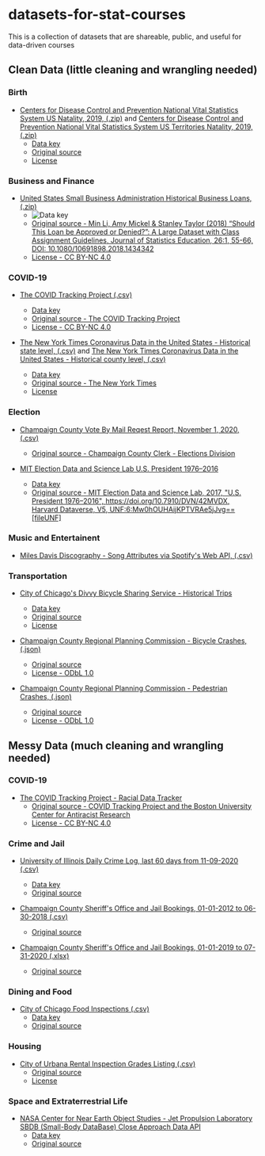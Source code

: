 # datasets-for-stat-courses
This is a collection of datasets that are shareable, public, and useful for data-driven courses

## Clean Data (little cleaning and wrangling needed)

### Birth
* [Centers for Disease Control and Prevention National Vital Statistics System US Natality, 2019, (.zip)](https://www.cdc.gov/nchs/data_access/vitalstatsonline.htm) and [Centers for Disease Control and Prevention National Vital Statistics System US Territories Natality, 2019, (.zip)](https://www.cdc.gov/nchs/data_access/vitalstatsonline.htm)
  * [Data key](https://www.cdc.gov/nchs/data_access/vitalstatsonline.htm)
  * [Original source](https://www.cdc.gov/nchs/nvss/births.htm)
  * [License](https://www.cdc.gov/nchs/data_access/restrictions.htm)
  
### Business and Finance
* [United States Small Business Administration Historical Business Loans, (.zip)](https://www.tandfonline.com/doi/suppl/10.1080/10691898.2018.1434342/suppl_file/ujse_a_1434342_sm1547.zip)
  * ![Data key](https://www.tandfonline.com/doi/figure/10.1080/10691898.2018.1434342?scroll=top&needAccess=true)
  * [Original source -  Min Li, Amy Mickel & Stanley Taylor (2018) “Should This Loan be Approved or Denied?”: A Large Dataset with Class Assignment Guidelines, Journal of Statistics Education, 26:1, 55-66, DOI: 10.1080/10691898.2018.1434342](https://www.tandfonline.com/doi/full/10.1080/10691898.2018.1434342)
  * [License - CC BY-NC 4.0](https://www.tandfonline.com/action/showCopyRight?scroll=top&doi=10.1080%2F10691898.2018.1434342)
 
### COVID-19
* [The COVID Tracking Project (.csv)](https://covidtracking.com/data/download/all-states-history.csv)
  * [Data key](https://covidtracking.com/about-data/data-definitions)
  * [Original source - The COVID Tracking Project](https://covidtracking.com/)
  * [License - CC BY-NC 4.0](https://creativecommons.org/licenses/by-nc/4.0/)

* [The New York Times Coronavirus Data in the United States - Historical state level, (.csv)](https://github.com/nytimes/covid-19-data/blob/master/us-states.csv) and [The New York Times Coronavirus Data in the United States - Historical county level, (.csv)](https://github.com/nytimes/covid-19-data/blob/master/us-counties.csv)
  * [Data key](https://github.com/nytimes/covid-19-data/blob/master/README.md)
  * [Original source - The New York Times](https://github.com/nytimes/covid-19-data)
  * [License](https://github.com/nytimes/covid-19-data/blob/master/LICENSE)

### Election
* [Champaign County Vote By Mail Reqest Report, November 1, 2020, (.csv)](https://uofi.box.com/shared/static/dty5bxsi8pa4dfgly7ap9jtcp1806imy.csv)
  * [Original source - Champaign County Clerk - Elections Division](https://champaigncountyclerk.com/elections/my-voting-information/vote-mail-ballot-request)

* [MIT Election Data and Science Lab U.S. President 1976–2016](https://dataverse.harvard.edu/dataset.xhtml?persistentId=doi:10.7910/DVN/42MVDX&version=5.0)
  * [Data key](https://dataverse.harvard.edu/api/access/datafile/:persistentId?persistentId=doi:10.7910/DVN/42MVDX/QRMOS8)
  * [Original source -  MIT Election Data and Science Lab, 2017, "U.S. President 1976–2016", https://doi.org/10.7910/DVN/42MVDX, Harvard Dataverse, V5, UNF:6:Mw0hOUHAijKPTVRAe5jJvg== [fileUNF]](https://dataverse.harvard.edu/dataset.xhtml?persistentId=doi:10.7910/DVN/42MVDX&version=5.0)

### Music and Entertainent
* [Miles Davis Discography - Song Attributes via Spotify's Web API, (.csv)](https://uofi.box.com/shared/static/9ww32c6lt6rruhyidjxangc3lmmxjeo7.csv)

### Transportation
* [City of Chicago's Divvy Bicycle Sharing Service - Historical Trips](https://divvy-tripdata.s3.amazonaws.com/index.html)
  * [Data key](https://www.divvybikes.com/system-data)
  * [Original source](https://www.divvybikes.com/system-data)
  * [License](https://www.divvybikes.com/data-license-agreement)

* [Champaign County Regional Planning Commission - Bicycle Crashes, (.json)](https://maps.ccrpc.org/data/public/street.bicycle_crashes?filename=bicycle_crashes&token=eyJhbGciOiJIUzI1NiIsInR5cCI6IkpXVCJ9.eyJzdWIiOiJwdWJsaWMiLCJleHAiOjIxNzUxODA3OTMsImlzcyI6ImNjcnBjLm9yZyIsImlhdCI6MTU0NDQ2MDc5Mn0.cr4tAd5-WlSxcxuM_yWeyuuvQdBdlNivr-3Ud8kc2Sc)
  * [Original source](https://data.ccrpc.org/dataset/traffic-crashes)
  * [License - ODbL 1.0](http://www.opendefinition.org/licenses/odc-odbl)

* [Champaign County Regional Planning Commission - Pedestrian Crashes, (.json)](https://maps.ccrpc.org/data/public/street.pedestrian_crashes?filename=pedestrian_crashes&token=eyJhbGciOiJIUzI1NiIsInR5cCI6IkpXVCJ9.eyJzdWIiOiJwdWJsaWMiLCJleHAiOjIxNzUxODA3OTMsImlzcyI6ImNjcnBjLm9yZyIsImlhdCI6MTU0NDQ2MDc5Mn0.cr4tAd5-WlSxcxuM_yWeyuuvQdBdlNivr-3Ud8kc2Sc)
  * [Original source](https://data.ccrpc.org/dataset/traffic-crashes)
  * [License - ODbL 1.0](http://www.opendefinition.org/licenses/odc-odbl)
  
  
## Messy Data (much cleaning and wrangling needed)

### COVID-19
* [The COVID Tracking Project - Racial Data Tracker](https://docs.google.com/spreadsheets/d/e/2PACX-1vR_xmYt4ACPDZCDJcY12kCiMiH0ODyx3E1ZvgOHB8ae1tRcjXbs_yWBOA4j4uoCEADVfC1PS2jYO68B/pub?gid=43720681&single=true&output=csv)
  * [Original source - COVID Tracking Project and the Boston University Center for Antiracist Research](https://covidtracking.com/race)
  * [License - CC BY-NC 4.0](https://creativecommons.org/licenses/by-nc/4.0/)
 
### Crime and Jail
* [University of Illinois Daily Crime Log, last 60 days from 11-09-2020 (.csv)](https://uofi.box.com/shared/static/9kbea1n12qic6x7g8ginge299rrfjo15.csv)
  * [Data key](http://police.illinois.edu/dpsapp/wp-content/uploads/2016/02/Crime-Log-Instructions.pdf)
  * [Original source](https://police.illinois.edu/crime-reporting/daily-crime-log/)

* [Champaign County Sheriff's Office and Jail Bookings, 01-01-2012 to 06-30-2018 (.csv)](https://data.illinois.gov/dataset/820f5916-069f-41e8-afc2-815a26770bea/resource/dfcad952-67cc-4ff3-8be0-0312c25ec8e1/download/chm_jail_data.csv)
  * [Original source](https://data.illinois.gov/dataset/jail-booking-data)

* [Champaign County Sheriff's Office and Jail Bookings, 01-01-2019 to 07-31-2020 (.xlsx)](https://data.illinois.gov/dataset/ed47a5f0-df3b-43d1-878e-d390411a0cde/resource/8ca192da-32f9-4d0a-ab9e-c92b46f64bb8/download/copy-of-jail-data-1_1_2019-thru-7_31_2020.xlsx)
  * [Original source](https://data.illinois.gov/dataset/jail-data-1-01-19-thru-7-31-20)

### Dining and Food
* [City of Chicago Food Inspections (.csv)](https://data.cityofchicago.org/api/views/4ijn-s7e5/rows.csv?accessType=DOWNLOAD)
  * [Data key](https://data.cityofchicago.org/api/assets/BAD5301B-681A-4202-9D25-51B2CAE672FF?download=true)
  * [Original source](https://data.cityofchicago.org/Health-Human-Services/Food-Inspections/4ijn-s7e5)

### Housing
* [City of Urbana Rental Inspection Grades Listing (.csv)](https://data.urbanaillinois.us/api/views/tn7v-fm2b/rows.csv?accessType=DOWNLOAD)
  * [Original source](https://data.urbanaillinois.us/Buildings/Rental-Inspection-Grades-Listing/tn7v-fm2b)
  * [License](https://data.urbanaillinois.us/terms-of-use)

### Space and Extraterrestrial Life
* [NASA Center for Near Earth Object Studies - Jet Propulsion Laboratory SBDB (Small-Body DataBase) Close Approach Data API](https://ssd-api.jpl.nasa.gov/doc/cad.html)
  * [Data key](https://cneos.jpl.nasa.gov/glossary/)
  * [Original source](https://cneos.jpl.nasa.gov/ca/)
